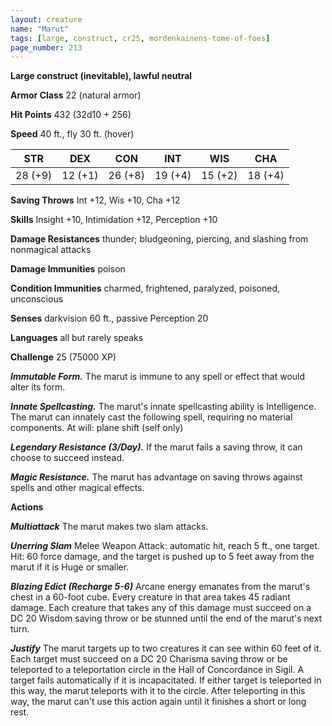 ```yaml
---
layout: creature
name: "Marut"
tags: [large, construct, cr25, mordenkainens-tome-of-foes]
page_number: 213
---
```


**Large construct (inevitable), lawful neutral**

**Armor Class** 22 (natural armor)

**Hit Points** 432  (32d10 + 256)

**Speed** 40 ft., fly 30 ft. (hover)

|   STR   |   DEX   |   CON   |   INT   |   WIS   |   CHA   |
|:-------:|:-------:|:-------:|:-------:|:-------:|:-------:|
| 28 (+9) | 12 (+1) | 26 (+8) | 19 (+4) | 15 (+2) | 18 (+4) |

**Saving Throws** Int +12, Wis +10, Cha +12

**Skills** Insight +10, Intimidation +12, Perception +10

**Damage Resistances** thunder; bludgeoning, piercing, and slashing from nonmagical attacks

**Damage Immunities** poison

**Condition Immunities** charmed, frightened, paralyzed, poisoned, unconscious

**Senses** darkvision 60 ft., passive Perception 20

**Languages** all but rarely speaks

**Challenge** 25 (75000 XP)

***Immutable Form.*** The marut is immune to any spell or effect that would alter its form.

***Innate Spellcasting.*** The marut's innate spellcasting ability is Intelligence. The marut can innately cast the following spell, requiring no material components.
At will: plane shift (self only)

***Legendary Resistance (3/Day).*** If the marut fails a saving throw, it can choose to succeed instead.

***Magic Resistance.*** The marut has advantage on saving throws against spells and other magical effects.

**Actions**

***Multiattack*** The marut makes two slam attacks.

***Unerring Slam*** Melee Weapon Attack: automatic hit, reach 5 ft., one target. Hit: 60 force damage, and the target is pushed up to 5 feet away from the marut if it is Huge or smaller.

***Blazing Edict (Recharge 5-6)*** Arcane energy emanates from the marut's chest in a 60-foot cube. Every creature in that area takes 45 radiant damage. Each creature that takes any of this damage must succeed on a DC 20 Wisdom saving throw or be stunned until the end of the marut's next turn.

***Justify*** The marut targets up to two creatures it can see within 60 feet of it. Each target must succeed on a DC 20 Charisma saving throw or be teleported to a teleportation circle in the Hall of Concordance in Sigil. A target fails automatically if it is incapacitated. If either target is teleported in this way, the marut teleports with it to the circle.
After teleporting in this way, the marut can't use this action again until it finishes a short or long rest.